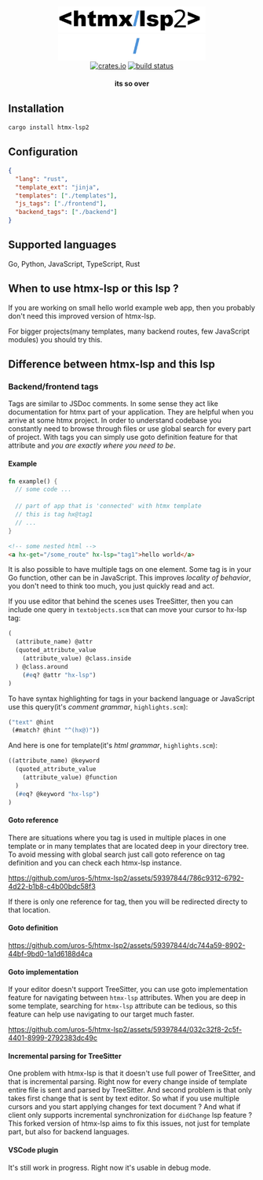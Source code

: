 <div align="center">
  <a href="https://github.com/uros-5/htmx-lsp2#gh-light-mode-only"><img src="assets/logo.svg#gh-light-mode-only"        width="300px" alt="HTMX-LSP logo"/></a>
  <a href="https://github.com/uros-5/htmx-lsp2#gh-dark-mode-only"><img src="assets/logo.darkmode.svg#gh-dark-mode-only" width="300px" alt="HTMX-LSP logo"/></a>
  <br>
  <a href="https://crates.io/crates/htmx-lsp2"><img alt="crates.io" src="https://img.shields.io/crates/v/htmx-lsp2.svg?style=for-the-badge&color=bc3f48&logo=rust" height="20"></a>
  <a href="https://github.com/uros-5/htmx-lsp2/actions?query=branch%3Amaster"><img alt="build status" src="https://img.shields.io/github/actions/workflow/status/uros-5/htmx-lsp2/ci.yml?branch=master&style=for-the-badge&logo=github" height="20"></a>
</div>

<h4 align="center">
     its so over
</h4>

## Installation

```console
cargo install htmx-lsp2
```

## Configuration

```json
{ 
  "lang": "rust",
  "template_ext": "jinja",
  "templates": ["./templates"],
  "js_tags": ["./frontend"],
  "backend_tags": ["./backend"]
}
```

## Supported languages

Go, Python, JavaScript, TypeScript, Rust

## When to use htmx-lsp or this lsp ?

If you are working on small hello world example web app, then you probably don't need this improved version of htmx-lsp.

For bigger projects(many templates, many backend routes, few JavaScript modules) you should try this. 

## Difference between htmx-lsp and this lsp

### Backend/frontend tags

Tags are similar to JSDoc comments. In some sense they act like documentation for htmx part of your application.
They are helpful when you arrive at some htmx project. In order to understand codebase you constantly need to browse
through files or use global search for every part of project.
With tags you can simply use goto definition feature for that attribute and _you are exactly where you need to be_. 

#### Example

```rust
fn example() {
  // some code ...

  // part of app that is 'connected' with htmx template
  // this is tag hx@tag1
  // ...
}
```

```html
<!-- some nested html -->
<a hx-get="/some_route" hx-lsp="tag1">hello world</a>
```

It is also possible to have multiple tags on one element. Some tag is in your Go function, other can be in JavaScript.
This improves _locality of behavior_, you don't need to think too much, you just quickly read and act. 

If you use editor that behind the scenes uses TreeSitter, then you can include one query in `textobjects.scm`
that can move your cursor to hx-lsp tag:

```scheme
(
  (attribute_name) @attr 
  (quoted_attribute_value
    (attribute_value) @class.inside
  ) @class.around
    (#eq? @attr "hx-lsp")
)
```

To have syntax highlighting for tags in your backend language or JavaScript use this query(it's _comment grammar_, `highlights.scm`):

```scheme
("text" @hint
 (#match? @hint "^(hx@)"))
```

And here is one for template(it's _html grammar_, `highlights.scm`):

```scheme
((attribute_name) @keyword
  (quoted_attribute_value
    (attribute_value) @function
  )
  (#eq? @keyword "hx-lsp")
)
```

#### Goto reference

There are situations where you tag is used in multiple places in one template or in many templates that are located deep in your directory tree.
To avoid messing with global search just call goto reference on tag definition and you can check each htmx-lsp instance. 

https://github.com/uros-5/htmx-lsp2/assets/59397844/786c9312-6792-4d22-b1b8-c4b00bdc58f3

If there is only one reference for tag, then you will be redirected directy to that location.

#### Goto definition

https://github.com/uros-5/htmx-lsp2/assets/59397844/dc744a59-8902-44bf-9bd0-1a1d6188d4ca

#### Goto implementation

If your editor doesn't support TreeSitter, you can use goto implementation feature for navigating between `htmx-lsp` attributes.
When you are deep in some template, searching for `htmx-lsp` attribute can be tedious, so this feature can help use navigating to our target much faster.

https://github.com/uros-5/htmx-lsp2/assets/59397844/032c32f8-2c5f-4401-8999-2792383dc49c

#### Incremental parsing for TreeSitter

One problem with htmx-lsp is that it doesn't use full power of TreeSitter, and that is incremental parsing.
Right now for every change inside of template entire file is sent and parsed by TreeSitter. And second problem is that only takes first
change that is sent by text editor.
So what if you use multiple cursors and you start applying changes for text document ? And what if client only supports
incremental synchronization for `didChange` lsp feature ?
This forked version of htmx-lsp aims to fix this issues, not just for template part, but also for backend languages.

#### VSCode plugin

It's still work in progress. Right now it's usable in debug mode.
